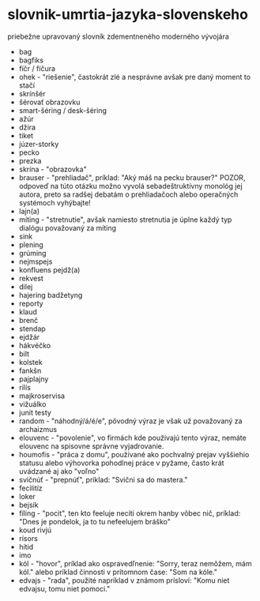 # slovnik-umrtia-jazyka-slovenskeho
priebežne upravovaný slovník zdementneného moderného vývojára

- bag
- bagfiks
- fíčr / fíčura
- ohek - "riešenie", častokrát zlé a nesprávne avšak pre daný moment to stačí
- skrínšér
- šérovať obrazovku
- smart-šéring / desk-šéring
- ažúr
- džira
- tiket
- júzer-storky
- pecko 
- prezka
- skrína - "obrazovka"
- brauser - "prehliadač", príklad: "Aký máš na pecku brauser?" POZOR, odpoveď na túto otázku možno vyvolá sebadeštruktívny monológ jej autora, preto sa radšej debatám o prehliadačoch alebo operačných systémoch vyhýbajte!
- lajn(a) 
- míting - "stretnutie", avšak namiesto stretnutia je úplne každý typ dialógu považovaný za míting
- sink
- plening
- grúming
- nejmspejs
- konfluens pejdž(a)
- rekvest
- dilej
- hajering badžetyng
- reporty
- klaud
- brenč
- stendap
- ejdžár 
- hákvéčko
- bilt
- kolstek
- fankšn
- pajplajny
- rilís
- majkroservisa
- vižuálko
- junit testy
- random - "náhodný/á/é/e", pôvodný výraz je však už považovaný za archaizmus
- elouvenc - "povolenie", vo firmách kde používajú tento výraz, nemáte elouvenc na spisovne správne vyjadrovanie. 
- houmofis - "práca z domu", používané ako pochvalný prejav vyššiehio statusu alebo výhovorka pohodlnej práce v pyžame, často krát uvádzané aj ako "voľno"
- svičnúť - "prepnúť", príklad: "Svični sa do mastera."
- fecilitíz
- loker
- bejsik
- fíling - "pocit", ten kto feeluje necíti okrem hanby vôbec nič, príklad: "Dnes je pondelok, ja to tu nefeelujem bráško"
- koud rivjú
- rísors
- hítid
- imo 
- kól - "hovor", príklad ako ospravedľnenie: "Sorry, teraz nemôžem, mám kól." alebo príklad činnosti v prítomnom čase: "Som na kóle."
- edvajs - "rada", použité napríklad v známom prísloví: "Komu niet edvajsu, tomu niet pomoci."
